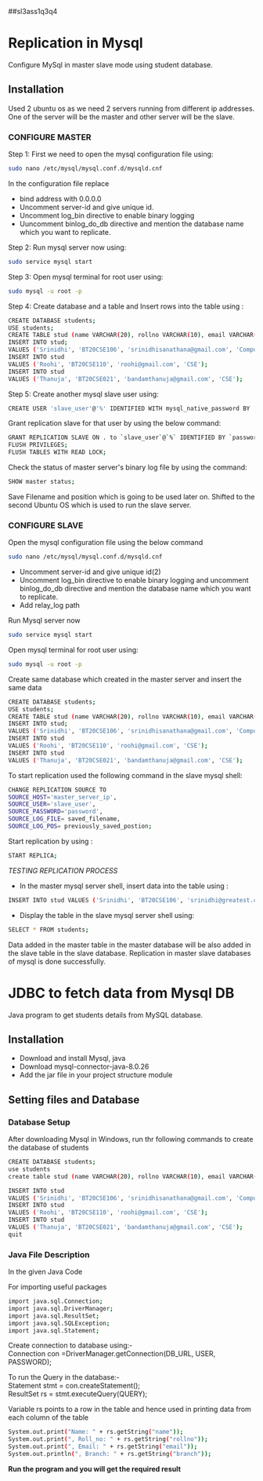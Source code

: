 ##sl3ass1q3q4

[//]: <> (Question 3)
# Replication in Mysql
Configure MySql in master slave mode using student database.

## Installation
Used 2 ubuntu os as we need 2 servers running from different ip addresses.
One of the server will be the master and other server will be the slave.

### CONFIGURE MASTER 
Step 1: First we need to open the mysql configuration file using:
```bash
sudo nano /etc/mysql/mysql.conf.d/mysqld.cnf
```
In the configuration file replace
* bind address with 0.0.0.0
* Uncomment server-id and give unique id.
* Uncomment log_bin directive to enable binary logging 
* Uuncomment binlog_do_db directive and mention the database name which you want to replicate.

Step 2: Run mysql server now using:
```bash
sudo service mysql start
```
Step 3: Open mysql terminal for root user using:
```bash
sudo mysql -u root -p
```
Step 4: Create database and a table and Insert rows into the table using :

```bash
CREATE DATABASE students;
USE students;
CREATE TABLE stud (name VARCHAR(20), rollno VARCHAR(10), email VARCHAR(25), branch VARCHAR(25));
INSERT INTO stud;
VALUES ('Srinidhi', 'BT20CSE106', 'srinidhisanathana@gmail.com', 'Computer Science and Engineering');
INSERT INTO stud
VALUES ('Roohi', 'BT20CSE110', 'roohi@gmail.com', 'CSE');
INSERT INTO stud
VALUES ('Thanuja', 'BT20CSE021', 'bandamthanuja@gmail.com', 'CSE');

```

Step 5: Create another mysql slave user using:
```bash
CREATE USER 'slave_user'@'%' IDENTIFIED WITH mysql_native_password BY 'password'
```
Grant replication slave for that user by using the below command:
```bash
GRANT REPLICATION SLAVE ON . to `slave_user`@`%` IDENTIFIED BY `password`;
FLUSH PRIVILEGES;
FLUSH TABLES WITH READ LOCK;
```
Check the status of master server's binary log file by using the command:
```bash
SHOW master status;
```
Save Filename and position which is going to be used later on.
Shifted to the second Ubuntu OS which is used to run the slave server.

### CONFIGURE SLAVE

Open the mysql configuration file using the below command
```bash
sudo nano /etc/mysql/mysql.conf.d/mysqld.cnf
```

* Uncomment server-id and give unique id(2)
* Uncomment log_bin directive to enable binary logging and uncomment binlog_do_db directive and mention the database name which you want to replicate.
* Add relay_log path

Run Mysql server now
```bash
sudo service mysql start
```
Open mysql terminal for root user using:
```bash
sudo mysql -u root -p
```
Create same database  which created in the master server and insert the same data
```bash
CREATE DATABASE students;
USE students;
CREATE TABLE stud (name VARCHAR(20), rollno VARCHAR(10), email VARCHAR(25), branch VARCHAR(25));
INSERT INTO stud;
VALUES ('Srinidhi', 'BT20CSE106', 'srinidhisanathana@gmail.com', 'Computer Science and Engineering');
INSERT INTO stud
VALUES ('Roohi', 'BT20CSE110', 'roohi@gmail.com', 'CSE');
INSERT INTO stud
VALUES ('Thanuja', 'BT20CSE021', 'bandamthanuja@gmail.com', 'CSE');
```
To start replication used the following command in the slave mysql shell:
```bash
CHANGE REPLICATION SOURCE TO
SOURCE_HOST='master_server_ip',
SOURCE_USER='slave_user',
SOURCE_PASSWORD='password',
SOURCE_LOG_FILE= saved_filename,
SOURCE_LOG_POS= previously_saved_postion;
```     
Start replication by using :
```bash
START REPLICA;
```
*TESTING REPLICATION PROCESS*

* In the master mysql server shell, insert data into the table using : 
```bash 
INSERT INTO stud VALUES ('Srinidhi', 'BT20CSE106', 'srinidhi@greatest.co', 'CSE');
```
* Display the table in the slave mysql server shell using:
```bash 
SELECT * FROM students;
```
Data added in the master table in the master database will be also added in the slave table in the slave database.
Replication in master slave databases of mysql is done successfully.



[//]: <> (Question 4)
# JDBC to fetch data from Mysql DB
Java program to get students details from MySQL database.
## Installation
* Download and install Mysql, java
* Download mysql-connector-java-8.0.26
* Add the jar file in your project structure module

## Setting files and Database
### Database Setup
After downloading Mysql in Windows, run thr following
commands to create the database of students
```bash
CREATE DATABASE students;
use students
create table stud (name VARCHAR(20), rollno VARCHAR(10), email VARCHAR(25), branch VARCHAR(25));

INSERT INTO stud
VALUES ('Srinidhi', 'BT20CSE106', 'srinidhisanathana@gmail.com', 'Computer Science and Engineering');
INSERT INTO stud
VALUES ('Roohi', 'BT20CSE110', 'roohi@gmail.com', 'CSE');
INSERT INTO stud
VALUES ('Thanuja', 'BT20CSE021', 'bandamthanuja@gmail.com', 'CSE');
quit
```
### Java File Description
In the given Java Code

For importing useful packages
```bash
import java.sql.Connection;
import java.sql.DriverManager;
import java.sql.ResultSet;
import java.sql.SQLException;
import java.sql.Statement;
```
Create connection to database using:- \
Connection con =DriverManager.getConnection(DB_URL, USER, PASSWORD);

To run the Query in the database:- \
Statement stmt = con.createStatement();\
ResultSet rs = stmt.executeQuery(QUERY);

Variable rs points to a row in the table and hence used in printing 
data from each column of the table
```bash
System.out.print("Name: " + rs.getString("name"));
System.out.print(", Roll_no: " + rs.getString("rollno"));
System.out.print(", Email: " + rs.getString("email"));
System.out.println(", Branch: " + rs.getString("branch"));
```
**Run the program and you will get the required result**
  
